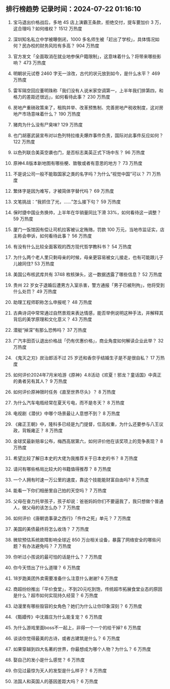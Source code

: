 
## 排行榜趋势 记录时间：2024-07-22 01:16:10
  
  1. 宝马退出价格战后，多地 4S 店上演霸王条款，拒绝交付，提车要加价 3 万，这合理吗？如何维权？ 1512 万热度
    
  2. 深圳知名私立中学被曝倒闭，1000 多名师生被「赶出了学校」，具体情况如何？民办校的财务风险有多高？ 904 万热度
    
  3. 官方发文「全面取消在就业地参保户籍限制」，这意味着什么？将带来哪些影响？ 473 万热度
    
  4. 明朝状元试卷 2460 字无一涂改，古代的状元放到如今，是什么水平？ 469 万热度
    
  5. 雷军隔空回应董明珠称「我们没有人说米家空调第一，上半年我们排第四，和格力的差距还很远」，如何看待此事？ 230 万热度
    
  6. 房地产重磅政策来了，租购并举、改革预售制、完善房地产税收制度，这对房地产市场意味着什么？ 190 万热度
    
  7. 猪肉为什么没有尸臭味? 129 万热度
    
  8. 也门胡塞武装宣布对以色列特拉维夫爆炸事件负责，国际对此事件反应如何？ 122 万热度
    
  9. 以色列联合美英空袭也门，是否标志美英正式下场中东？ 96 万热度
    
  10. 原神4.8版本新地图有哪些梗、致敬或者有意思的地方？ 73 万热度
    
  11. 不是说公司一般不能取国家之类的名字吗？为什么“视觉中国”可以？ 71 万热度
    
  12. 繁体字是因为难写，才被简体字替代吗？ 69 万热度
    
  13. 文笔挑战：“我抓住了光，……”怎么接下句？ 59 万热度
    
  14. 保时捷中国业务换帅，上半年在华销量同比下滑 33%，如何看待这一调整？ 59 万热度
    
  15. 厦门一饭馆因有偿让司机拉客被认定贿赂，罚款 100 万元，当地市监证实，店主称会申诉，如何看待此事？ 56 万热度
    
  16. 有没有什么比较全面客观的西方现代哲学教科书？ 54 万热度
    
  17. 为什么两个老人里只剩母亲的时候，母亲更容易被女儿接走，也有可能跟儿子儿媳同住? 53 万热度
    
  18. 美国公布核武库共有 3748 枚核弹头，这一数据透露了哪些信息？ 52 万热度
    
  19. 贵州 22 岁女子退婚后遭男方入室杀害，警方通报「男子已被刑拘」，他将受到什么处罚？ 49 万热度
    
  20. 助理工程师职称怎么申报呢？ 48 万热度
    
  21. 古典诗词中常常通过自然景观来表达情感，能否举例说明这种手法，并解释其背后的美学原理和文化意义？ 43 万热度
    
  22. 潜艇“掉深”有那么恐怖吗？ 37 万热度
    
  23. 广汽丰田否认退出价格战「仍有优惠价格」，商业角度如何解读企业此举？ 32 万热度
    
  24. 《鬼灭之刃》炭治郎活不过 25 岁还和香奈乎结婚生子是不是很自私？ 17 万热度
    
  25. 如何评价2024年7月米哈游《原神》4.8活动《欢夏！邪龙？童话国》中真正的勇者另有其人？ 9 万热度
    
  26. 如何评价原神限时任务《直至世界尽头》？ 8 万热度
    
  27. 为什么汽车电瓶经常在夏天亏电，而不是冬天？ 8 万热度
    
  28. 电视剧《潜伏》中哪个场景最让人意想不到？ 8 万热度
    
  29. 《雍正王朝》中，隆科多已经是九门提督，位高权重，为什么还要参与八王议政，背叛雍正？ 8 万热度
    
  30. 金球奖最新赔率公布，梅西高居第六，如何评价他在该奖项上的竞争表现？ 8 万热度
    
  31. 希望比较了解日本史的大佬为我推荐关于日本史的书？ 8 万热度
    
  32. 请问有哪些格局比较大的书籍值得推荐？ 8 万热度
    
  33. 一个人拥有时速一万公里的速度，靠这个技能能财富自由吗? 8 万热度
    
  34. 能看一下你们相册里自己拍的天空吗？ 7 万热度
    
  35. 父母在奋力托举孩子，孩子却说：爸爸妈妈你们不要逼我了，我只想做个普通人，做父母的该怎么办？ 7 万热度
    
  36. 如何评价《唐朝诡事录之西行》「仵作之死」单元？ 7 万热度
    
  37. 美国的美债最终将怎么收场？ 7 万热度
    
  38. 微软预估系统故障影响全球近 850 万台相关设备，暴露了网络安全的哪些问题？有办法避免吗？ 7 万热度
    
  39. 你听过小孩说的最可怕的话是什么？ 7 万热度
    
  40. 你今天悟出了什么道理？ 6 万热度
    
  41. 18岁跑美团外卖需要准备什么注意什么谢谢? 6 万热度
    
  42. 商超纷纷推出「平价食堂」，不到20元吃到饱，传统超市拓展食堂业态的原因是什么？超市如何实现持久经营？ 6 万热度
    
  43. 动漫里有哪些毁容的女角色？她们为什么让你印象深刻？ 6 万热度
    
  44. 《甄嬛传》中沈眉庄为什么能复宠？ 6 万热度
    
  45. 为什么游戏里面boss不一起上，非得一个一个的给干掉? 6 万热度
    
  46. 谈谈你觉得最美的古诗，或者古建筑是什么？ 6 万热度
    
  47. 如果穿越到四大名著的世界，你最想成为哪个人物？为什么？ 6 万热度
    
  48. 娶自己的发小是什么感觉？ 6 万热度
    
  49. 你见过最惊为天人的发型是什么样子？ 6 万热度
    
  50. 法国人和英国人的基因差距大吗？ 6 万热度
    